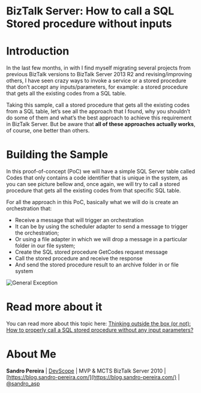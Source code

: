 # BizTalk Server: How to call a SQL Stored procedure without inputs

# Introduction
In the last few months, in with I find myself migrating several projects from previous BizTalk versions to BizTalk Server 2013 R2 and revising/improving others, I have seen crazy ways to invoke a service or a stored procedure that don’t accept any inputs/parameters, for example: a stored procedure that gets all the existing codes from a SQL table.

Taking this sample, call a stored procedure that gets all the existing codes from a SQL table, let’s see all the approach that I found, why you shouldn’t do some of them and what’s the best approach to achieve this requirement in BizTalk Server. But be aware that **all of these approaches actually works**, of course, one better than others.

# Building the Sample
In this proof-of-concept (PoC) we will have a simple SQL Server table called Codes that only contains a code identifier that is unique in the system, as you can see picture bellow and, once again, we will try to call a stored procedure that gets all the existing codes from that specific SQL table.

For all the approach in this PoC, basically what we will do is create an orchestration that:
* Receive a message that will trigger an orchestration
* It can be by using the scheduler adapter to send a message to trigger the orchestration;
* Or using a file adapter in which we will drop a message in a particular folder in our file system;
* Create the SQL stored procedure GetCodes request message
* Call the stored procedure and receive the response
* And send the stored procedure result to an archive folder in or file system

![General Exception](media/general-exception.jpg)

# Read more about it
You can read more about this topic here: [Thinking outside the box (or not): How to properly call a SQL stored procedure without any input parameters?](https://blogs.biztalk360.com/how-to-call-a-sql-stored-procedure-without-any-input-parameters/)

# About Me
**Sandro Pereira** | [DevScope](http://www.devscope.net/) | MVP & MCTS BizTalk Server 2010 | [https://blog.sandro-pereira.com/](https://blog.sandro-pereira.com/) | [@sandro_asp](https://twitter.com/sandro_asp)

